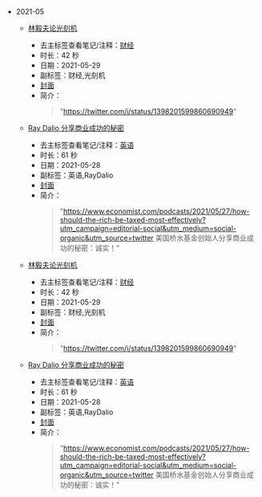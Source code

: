 - 2021-05

    - [林毅夫论光刻机](https://www.bilibili.com/video/BV1M5411g7TW)
        - 去主标签查看笔记/注释：[财经](../markmap/财经.html)
        - 时长：42 秒
        - 日期：2021-05-29
        - 副标签：财经,光刻机
        - [封面](http://i2.hdslb.com/bfs/archive/b5c839e0b9fb4b1717bd83276fcc07bdd5daebc7.jpg)
        - 简介：
            > "https://twitter.com/i/status/1398201599860690949"


    - [Ray Dalio 分享商业成功的秘密](https://www.bilibili.com/video/BV1764y1k7C6)
        - 去主标签查看笔记/注释：[英语](../markmap/英语.html)
        - 时长：61 秒
        - 日期：2021-05-28
        - 副标签：英语,RayDalio
        - [封面](http://i1.hdslb.com/bfs/archive/a6ddc195dae7edb7e6226caf8f16c7090c033682.jpg)
        - 简介：
            > "https://www.economist.com/podcasts/2021/05/27/how-should-the-rich-be-taxed-most-effectively?utm_campaign=editorial-social&utm_medium=social-organic&utm_source=twitter
美国桥水基金创始人分享商业成功的秘密：诚实！"


    - [林毅夫论光刻机](https://www.bilibili.com/video/BV1M5411g7TW)
        - 去主标签查看笔记/注释：[财经](../markmap/财经.html)
        - 时长：42 秒
        - 日期：2021-05-29
        - 副标签：财经,光刻机
        - [封面](http://i2.hdslb.com/bfs/archive/b5c839e0b9fb4b1717bd83276fcc07bdd5daebc7.jpg)
        - 简介：
            > "https://twitter.com/i/status/1398201599860690949"


    - [Ray Dalio 分享商业成功的秘密](https://www.bilibili.com/video/BV1764y1k7C6)
        - 去主标签查看笔记/注释：[英语](../markmap/英语.html)
        - 时长：61 秒
        - 日期：2021-05-28
        - 副标签：英语,RayDalio
        - [封面](http://i1.hdslb.com/bfs/archive/a6ddc195dae7edb7e6226caf8f16c7090c033682.jpg)
        - 简介：
            > "https://www.economist.com/podcasts/2021/05/27/how-should-the-rich-be-taxed-most-effectively?utm_campaign=editorial-social&utm_medium=social-organic&utm_source=twitter
美国桥水基金创始人分享商业成功的秘密：诚实！"

